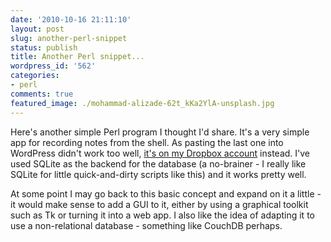 ```yaml
---
date: '2010-10-16 21:11:10'
layout: post
slug: another-perl-snippet
status: publish
title: Another Perl snippet...
wordpress_id: '562'
categories:
- perl
comments: true
featured_image: ./mohammad-alizade-62t_kKa2YlA-unsplash.jpg
---
```


Here's another simple Perl program I thought I'd share. It's a very simple app for recording notes from the shell. As pasting the last one into WordPress didn't work too well, [it's on my Dropbox account](http://dl.dropbox.com/u/5031/notable.pl) instead. I've used SQLite as the backend for the database (a no-brainer - I really like SQLite for little quick-and-dirty scripts like this) and it works pretty well.

At some point I may go back to this basic concept and expand on it a little - it would make sense to add a GUI to it, either by using a graphical toolkit such as Tk or turning it into a web app. I also like the idea of adapting it to use a non-relational database - something like CouchDB perhaps.

